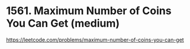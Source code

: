# 1561. Maximum Number of Coins You Can Get (medium)

https://leetcode.com/problems/maximum-number-of-coins-you-can-get
